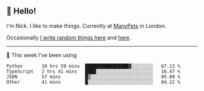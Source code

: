 ## 👋 Hello! 

I'm Nick. I like to make things. Currently at [ManyPets](https://manypets.com) in London.

Occasionally [I write random things here](https://nicksnell.com) and [here](https://twitter.com/nicksnell).

-------

🚀 This week I've been using

<!--START_SECTION:waka-->

```text
Python       10 hrs 59 mins  ████████████████▓░░░░░░░░   67.13 %
TypeScript   2 hrs 41 mins   ████░░░░░░░░░░░░░░░░░░░░░   16.47 %
JSON         57 mins         █▒░░░░░░░░░░░░░░░░░░░░░░░   05.89 %
Other        41 mins         █░░░░░░░░░░░░░░░░░░░░░░░░   04.22 %
```

<!--END_SECTION:waka-->
